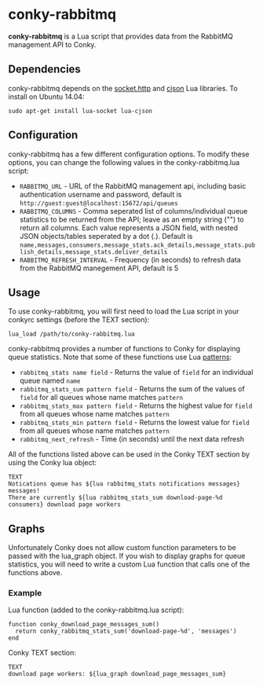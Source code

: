 conky-rabbitmq
==============

**conky-rabbitmq** is a Lua script that provides data from the RabbitMQ management API to Conky.

## Dependencies

conky-rabbitmq depends on the [socket.http](https://github.com/diegonehab/luasocket) and [cjson](https://github.com/mpx/lua-cjson/) Lua libraries. To install on Ubuntu 14.04:

    sudo apt-get install lua-socket lua-cjson

## Configuration

conky-rabbitmq has a few different configuration options. To modify these options, you can change the following values in the conky-rabbitmq.lua script:

* `RABBITMQ_URL` - URL of the RabbitMQ management api, including basic authentication username and password, default is `http://guest:guest@localhost:15672/api/queues`
* `RABBITMQ_COLUMNS` - Comma seperated list of columns/individual queue statistics to be returned from the API; leave as an empty string ("") to return all columns. Each value represents a JSON field, with nested JSON objects/tables seperated by a dot (.). Default is `name,messages,consumers,message_stats.ack_details,message_stats.publish_details,message_stats.deliver_details`
* `RABBITMQ_REFRESH_INTERVAL` - Frequency (in seconds) to refresh data from the RabbitMQ manegement API, default is 5

## Usage

To use conky-rabbitmq, you will first need to load the Lua script in your conkyrc settings (before the TEXT section):

    lua_load /path/to/conky-rabbitmq.lua

conky-rabbitmq provides a number of functions to Conky for displaying queue statistics. Note that some of these functions use Lua [patterns](http://www.lua.org/pil/20.2.html):

* `rabbitmq_stats name field` - Returns the value of `field` for an individual queue named `name`
* `rabbitmq_stats_sum pattern field` - Returns the sum of the values of `field` for all queues whose name matches `pattern`
* `rabbitmq_stats_max pattern field` - Returns the highest value for `field` from all queues whose name matches `pattern`
* `rabbitmq_stats_min pattern field` - Returns the lowest value for `field` from all queues whose name matches `pattern`
* `rabbitmq_next_refresh` - Time (in seconds) until the next data refresh

All of the functions listed above can be used in the Conky TEXT section by using the Conky lua object:

    TEXT
    Notications queue has ${lua rabbitmq_stats notifications messages} messages!
    There are currently ${lua rabbitmq_stats_sum download-page-%d consumers} download page workers

## Graphs

Unfortunately Conky does not allow custom function parameters to be passed with the lua_graph object. If you wish to display graphs for queue statistics, you will need to write a custom Lua function that calls one of the functions above.

### Example

Lua function (added to the conky-rabbitmq.lua script):
  
    function conky_download_page_messages_sum()
      return conky_rabbitmq_stats_sum('download-page-%d', 'messages')
    end
    
Conky TEXT section:

    TEXT
    download page workers: ${lua_graph download_page_messages_sum}
